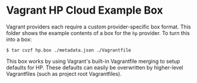 # Vagrant HP Cloud Example Box

Vagrant providers each require a custom provider-specific box format.
This folder shows the example contents of a box for the `hp` provider.
To turn this into a box:

```
$ tar cvzf hp.box ./metadata.json ./Vagrantfile
```

This box works by using Vagrant's built-in Vagrantfile merging to setup
defaults for HP. These defaults can easily be overwritten by higher-level
Vagrantfiles (such as project root Vagrantfiles).
